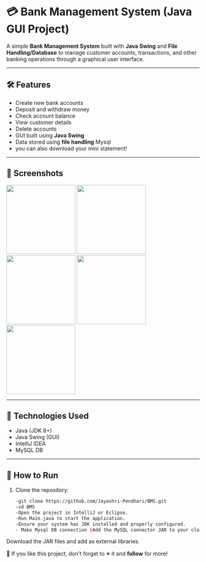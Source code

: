 # 💳 Bank Management System (Java GUI Project)

A simple **Bank Management System** built with **Java Swing** and **File Handling/Database** to manage customer accounts, transactions, and other banking operations through a graphical user interface.

---

## 🛠️ Features

- Create new bank accounts
- Deposit and withdraw money
- Check account balance
- View customer details
- Delete accounts
- GUI built using **Java Swing**
- Data stored using **file handling** Mysql
- you can also download your mini statement!
---

## 📸 Screenshots

<p float="left">
  <img src="https://github.com/user-attachments/assets/8ab5d669-691c-41e4-9091-1eda86612dfe" width="180" />
  <img src="https://github.com/user-attachments/assets/c4d14d98-201f-42a8-996f-8ebcad18043f" width="180" />
  <img src="https://github.com/user-attachments/assets/4468ba36-d43e-42ea-ba7a-cffa8229f882" width="180" />
  <img src="https://github.com/user-attachments/assets/f11d23f6-0068-4c2f-8c28-678a719c222c" width="180" />
  <img src="https://github.com/user-attachments/assets/39bd3f7d-e401-4be2-879f-31d7a25e8fdc" width="180" />
</p>

---

## 🧰 Technologies Used

- Java (JDK 8+)
- Java Swing (GUI)
- IntelliJ IDEA 
- MySQL DB 

---
## 🚀 How to Run

1. Clone the repository:
   ```bash
   -git clone https://github.com/Jayashri-Pendhari/BMS.git
   -cd BMS
   -Open the project in IntelliJ or Eclipse.
   -Run Main.java to start the application.
   -Ensure your system has JDK installed and properly configured.
   - Make Mysql DB connection (Add the MySQL connector JAR to your classpath.)
Download the JAR files and add as external libraries.

 📌 If you like this project, don't forget to **⭐** it and **follow** for more!
